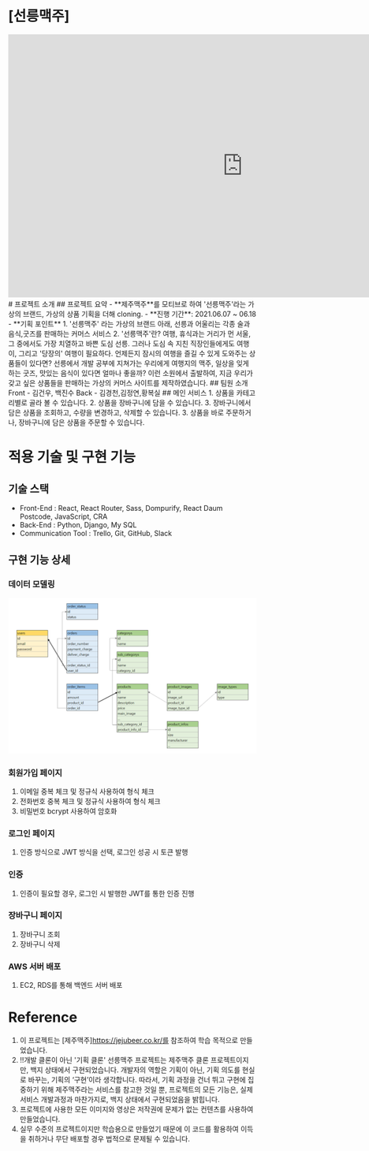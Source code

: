 # [선릉맥주]
<iframe width="950" height="534" src="https://www.youtube.com/embed/iNovavF_PoI" title="YouTube video player" frameborder="0" allow="accelerometer; autoplay; clipboard-write; encrypted-media; gyroscope; picture-in-picture" allowfullscreen></iframe>
# 프로젝트 소개
## 프로젝트 요약
- **제주맥주**를 모티브로 하여 '선릉맥주'라는 가상의 브랜드, 가상의 상품 기획을 더해 cloning.
- **진행 기간**: 2021.06.07 ~ 06.18
- **기획 포인트**
1. '선릉맥주' 라는 가상의 브랜드 아래, 선릉과 어울리는 각종 술과 음식,굿즈를 판매하는 커머스 서비스
2. '선릉맥주'란?
여행, 휴식과는 거리가 먼 서울, 그 중에서도 가장 치열하고 바쁜 도심 선릉.
그러나 도심 속 지친 직장인들에게도 여행이, 그리고 '당장의' 여행이 필요하다.
언제든지 잠시의 여행을 즐길 수 있게 도와주는 상품들이 있다면?
선릉에서 개발 공부에 지쳐가는 우리에게 여행지의 맥주, 일상을 잊게 하는 굿즈, 맛있는 음식이 있다면 얼마나 좋을까?
이런 소원에서 출발하여, 지금 우리가 갖고 싶은 상품들을 판매하는 가상의 커머스 사이트를 제작하였습니다.
## 팀원 소개
Front - 김건우, 백진수
Back - 김경천,김정연,황복실
## 메인 서비스
1. 상품을 카테고리별로 골라 볼 수 있습니다.
2. 상품을 장바구니에 담을 수 있습니다.
3. 장바구니에서 담은 상품을 조회하고, 수량을 변경하고, 삭제할 수 있습니다.
3. 상품을 바로 주문하거나, 장바구니에 담은 상품을 주문할 수 있습니다.

# 적용 기술 및 구현 기능
## 기술 스택
- Front-End : React, React Router, Sass, Dompurify, React Daum Postcode, JavaScript, CRA
- Back-End : Python, Django, My SQL
- Communication Tool : Trello, Git, GitHub, Slack
## 구현 기능 상세
### 데이터 모델링
![alt text](https://raw.githubusercontent.com/wecode-bootcamp-korea/21-1st-seolleungbeer-backend/main/data_modeling.png)

### 회원가입 페이지
1. 이메일 중복 체크 및 정규식 사용하여 형식 체크
2. 전화번호 중복 체크 및 정규식 사용하여 형식 체크
3. 비밀번호 bcrypt 사용하여 암호화

### 로그인 페이지
1. 인증 방식으로 JWT 방식을 선택, 로그인 성공 시 토큰 발행

### 인증
1. 인증이 필요할 경우, 로그인 시 발행한 JWT를 통한 인증 진행

### 장바구니 페이지
1. 장바구니 조회
2. 장바구니 삭제

### AWS 서버 배포
1. EC2, RDS를 통해 백엔드 서버 배포

# Reference
1. 이 프로젝트는 [제주맥주]https://jejubeer.co.kr/를 참조하여 학습 목적으로 만들었습니다.
2. !!개발 클론이 아닌 '기획 클론'
선릉맥주 프로젝트는 제주맥주 클론 프로젝트이지만, 백지 상태에서 구현되었습니다.
개발자의 역할은 기획이 아닌, 기획 의도를 현실로 바꾸는, 기획의 ‘구현’이라 생각합니다.
따라서, 기획 과정을 건너 뛰고 구현에 집중하기 위해 제주맥주라는 서비스를 참고한 것일 뿐,
프로젝트의 모든 기능은, 실제 서비스 개발과정과 마찬가지로, 백지 상태에서 구현되었음을 밝힙니다.
3. 프로젝트에 사용한 모든 이미지와 영상은 저작권에 문제가 없는 컨텐츠를 사용하여 만들었습니다.
4. 실무 수준의 프로젝트이지만 학습용으로 만들었기 때문에 이 코드를 활용하여 이득을 취하거나 무단 배포할 경우 법적으로 문제될 수 있습니다.
